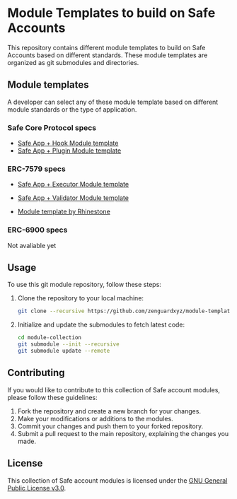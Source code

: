 # Module Templates to build on Safe Accounts

This repository contains different module templates to build on Safe Accounts based on different standards. These module templates are organized as git submodules and directories.

## Module templates

A developer can select any of these module template based on different module standards or the type of application.

### Safe Core Protocol specs

- [Safe App + Hook Module template](./hook-template)
- [Safe App + Plugin Module template](./plugin-template)


### ERC-7579 specs

- [Safe App + Executor Module template](./executor-template-7579/)
- [Safe App + Validator Module template](./executor-template-7579/)

- [Module template by Rhinestone](./module-template-7579/)

### ERC-6900 specs

Not avaliable yet


## Usage

To use this git module repository, follow these steps:

1. Clone the repository to your local machine:

    ```bash
    git clone --recursive https://github.com/zenguardxyz/module-templates.git
    ```

2. Initialize and update the submodules to fetch latest code:

    ```bash
    cd module-collection
    git submodule --init --recursive
    git submodule update --remote
    ```


## Contributing
If you would like to contribute to this collection of Safe account modules, please follow these guidelines:
1. Fork the repository and create a new branch for your changes.
2. Make your modifications or additions to the modules.
3. Commit your changes and push them to your forked repository.
4. Submit a pull request to the main repository, explaining the changes you made.

## License
This collection of Safe account modules is licensed under the [GNU General Public License v3.0](LICENSE).
